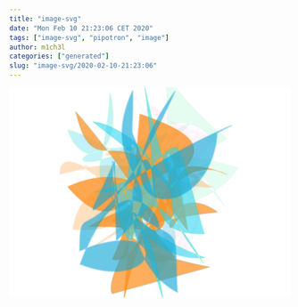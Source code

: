 ```yaml
---
title: "image-svg"
date: "Mon Feb 10 21:23:06 CET 2020"
tags: ["image-svg", "pipotron", "image"]
author: m1ch3l
categories: ["generated"]
slug: "image-svg/2020-02-10-21:23:06"
---
```


![](image.svg)
